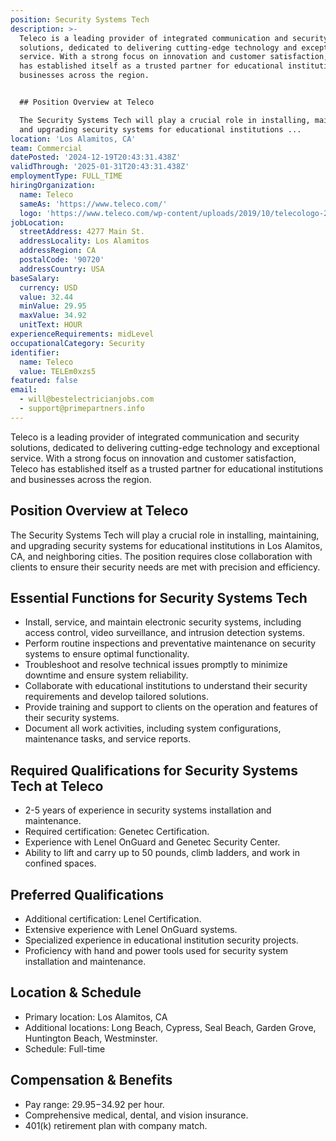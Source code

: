 ```yaml
---
position: Security Systems Tech
description: >-
  Teleco is a leading provider of integrated communication and security
  solutions, dedicated to delivering cutting-edge technology and exceptional
  service. With a strong focus on innovation and customer satisfaction, Teleco
  has established itself as a trusted partner for educational institutions and
  businesses across the region.


  ## Position Overview at Teleco

  The Security Systems Tech will play a crucial role in installing, maintaining,
  and upgrading security systems for educational institutions ...
location: 'Los Alamitos, CA'
team: Commercial
datePosted: '2024-12-19T20:43:31.438Z'
validThrough: '2025-01-31T20:43:31.438Z'
employmentType: FULL_TIME
hiringOrganization:
  name: Teleco
  sameAs: 'https://www.teleco.com/'
  logo: 'https://www.teleco.com/wp-content/uploads/2019/10/telecologo-2023.png'
jobLocation:
  streetAddress: 4277 Main St.
  addressLocality: Los Alamitos
  addressRegion: CA
  postalCode: '90720'
  addressCountry: USA
baseSalary:
  currency: USD
  value: 32.44
  minValue: 29.95
  maxValue: 34.92
  unitText: HOUR
experienceRequirements: midLevel
occupationalCategory: Security
identifier:
  name: Teleco
  value: TELEm0xzs5
featured: false
email:
  - will@bestelectricianjobs.com
  - support@primepartners.info
---
```




Teleco is a leading provider of integrated communication and security solutions, dedicated to delivering cutting-edge technology and exceptional service. With a strong focus on innovation and customer satisfaction, Teleco has established itself as a trusted partner for educational institutions and businesses across the region.

## Position Overview at Teleco
The Security Systems Tech will play a crucial role in installing, maintaining, and upgrading security systems for educational institutions in Los Alamitos, CA, and neighboring cities. The position requires close collaboration with clients to ensure their security needs are met with precision and efficiency.

## Essential Functions for Security Systems Tech
- Install, service, and maintain electronic security systems, including access control, video surveillance, and intrusion detection systems.
- Perform routine inspections and preventative maintenance on security systems to ensure optimal functionality.
- Troubleshoot and resolve technical issues promptly to minimize downtime and ensure system reliability.
- Collaborate with educational institutions to understand their security requirements and develop tailored solutions.
- Provide training and support to clients on the operation and features of their security systems.
- Document all work activities, including system configurations, maintenance tasks, and service reports.

## Required Qualifications for Security Systems Tech at Teleco
- 2-5 years of experience in security systems installation and maintenance.
- Required certification: Genetec Certification.
- Experience with Lenel OnGuard and Genetec Security Center.
- Ability to lift and carry up to 50 pounds, climb ladders, and work in confined spaces.

## Preferred Qualifications
- Additional certification: Lenel Certification.
- Extensive experience with Lenel OnGuard systems.
- Specialized experience in educational institution security projects.
- Proficiency with hand and power tools used for security system installation and maintenance.

## Location & Schedule
- Primary location: Los Alamitos, CA
- Additional locations: Long Beach, Cypress, Seal Beach, Garden Grove, Huntington Beach, Westminster.
- Schedule: Full-time

## Compensation & Benefits
- Pay range: $29.95-$34.92 per hour.
- Comprehensive medical, dental, and vision insurance.
- 401(k) retirement plan with company match.
